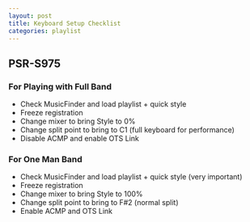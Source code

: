 ```yaml
---
layout: post
title: Keyboard Setup Checklist
categories: playlist
---
```

## PSR-S975

### For Playing with Full Band

* Check MusicFinder and load playlist + quick style
* Freeze registration
* Change mixer to bring Style to 0%
* Change split point to bring to C1 (full keyboard for performance)
* Disable ACMP and enable OTS Link

### For One Man Band

* Check MusicFinder and load playlist + quick style (very important)
* Freeze registration
* Change mixer to bring Style to 100%
* Change split point to bring to F#2 (normal split)
* Enable ACMP and OTS Link

